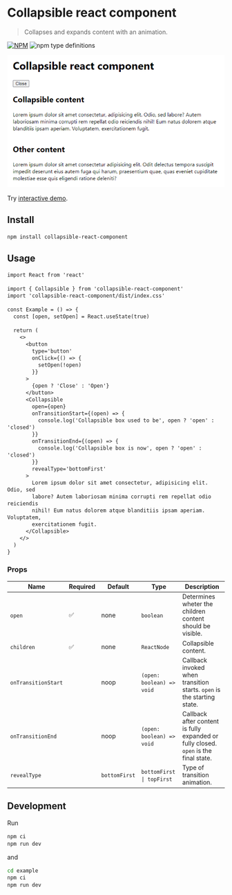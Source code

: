 # Collapsible react component

> Collapses and expands content with an animation.

[![NPM](https://img.shields.io/npm/v/collapsible-react-component.svg)](https://www.npmjs.com/package/collapsible-react-component) ![npm type definitions](https://img.shields.io/npm/types/shared-loading-indicator.svg)

![screencast](https://raw.githubusercontent.com/FilipChalupa/collapsible-react-component/HEAD/screencast.gif)

Try [interactive demo](https://codesandbox.io/s/collapsible-react-component-example-8t6c3b?file=/src/App.js).

## Install

```bash
npm install collapsible-react-component
```

## Usage

```tsx
import React from 'react'

import { Collapsible } from 'collapsible-react-component'
import 'collapsible-react-component/dist/index.css'

const Example = () => {
  const [open, setOpen] = React.useState(true)

  return (
    <>
      <button
        type='button'
        onClick={() => {
          setOpen(!open)
        }}
      >
        {open ? 'Close' : 'Open'}
      </button>
      <Collapsible
        open={open}
        onTransitionStart={(open) => {
          console.log('Collapsible box used to be', open ? 'open' : 'closed')
        }}
        onTransitionEnd={(open) => {
          console.log('Collapsible box is now', open ? 'open' : 'closed')
        }}
        revealType='bottomFirst'
      >
        Lorem ipsum dolor sit amet consectetur, adipisicing elit. Odio, sed
        labore? Autem laboriosam minima corrupti rem repellat odio reiciendis
        nihil! Eum natus dolorem atque blanditiis ipsam aperiam. Voluptatem,
        exercitationem fugit.
      </Collapsible>
    </>
  )
}
```

### Props

| Name                | Required | Default       | Type                      | Description                                                                          |
| ------------------- | -------- | ------------- | ------------------------- | ------------------------------------------------------------------------------------ |
| `open`              | ✅       | none          | `boolean`                 | Determines wheter the children content should be visible.                            |
| `children`          | ✅       | none          | `ReactNode`               | Collapsible content.                                                                 |
| `onTransitionStart` |          | noop          | `(open: boolean) => void` | Callback invoked when transition starts. `open` is the starting state.               |
| `onTransitionEnd`   |          | noop          | `(open: boolean) => void` | Callback after content is fully expanded or fully closed. `open` is the final state. |
| `revealType`        |          | `bottomFirst` | `bottomFirst \| topFirst` | Type of transition animation.                                                        |

## Development

Run

```sh
npm ci
npm run dev
```

and

```sh
cd example
npm ci
npm run dev
```
